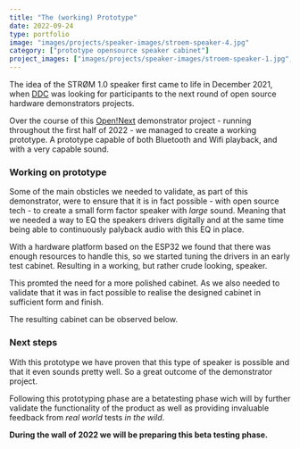 ```yaml
---
title: "The (working) Prototype"
date: 2022-09-24
type: portfolio
image: "images/projects/speaker-images/stroem-speaker-4.jpg"
category: ["prototype opensource speaker cabinet"]
project_images: ["images/projects/speaker-images/stroem-speaker-1.jpg", "images/projects/speaker-images/stroem-speaker-2.jpg", "images/projects/speaker-images/stroem-speaker-3.jpg"]
---
```


The idea of the STRØM 1.0 speaker first came to life in December 2021, when [DDC](https://ddc.dk/) was looking for participants to the next round of open source hardware demonstrators projects.

Over the course of this [Open!Next](https://opennext.eu/) demonstrator project - running throughout the first half of 2022 - we managed to create a working prototype. A prototype capable of both Bluetooth and Wifi playback, and with a very capable sound.

### Working on prototype

Some of the main obsticles we needed to validate, as part of this demonstrator, were to ensure that it is in fact possible - with open source tech - to create a small form factor speaker with _large_ sound. Meaning that we needed a way to EQ the speakers drivers digitally and at the same time being able to continuously palyback audio with this EQ in place.

With a hardware platform based on the ESP32 we found that there was enough resources to handle this, so we started tuning the drivers in an early test cabinet. Resulting in a working, but rather crude looking, speaker.

This promted the need for a more polished cabinet. As we also needed to validate that it was in fact possible to realise the designed cabinet in sufficient form and finish.

The resulting cabinet can be observed below.

### Next steps

With this prototype we have proven that this type of speaker is possible and that it even sounds pretty well. So a great outcome of the demonstrator project.

Following this prototyping phase are a betatesting phase wich will by further validate the functionality of the product as well as providing invaluable feedback from _real world_ tests _in the wild_.

**During the wall of 2022 we will be preparing this beta testing phase.**
